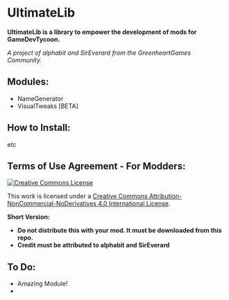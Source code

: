 UltimateLib
=============================
**UltimateLib is a library to empower the development of mods for GameDevTycoon.**

*A project of alphabit and SirEverard from the GreenheartGames Community.*


Modules:
--------------
- NameGenerator
- VisualTweaks [BETA]




How to Install:
--------------
etc


Terms of Use Agreement - For Modders:
--------------

<a rel="license" href="http://creativecommons.org/licenses/by-nc-nd/4.0/"><img alt="Creative Commons License" style="border-width:0" src="http://i.creativecommons.org/l/by-nc-nd/4.0/80x15.png" /></a><br />

This work is licensed under a <a rel="license" href="http://creativecommons.org/licenses/by-nc-nd/4.0/">Creative Commons Attribution-NonCommercial-NoDerivatives 4.0 International License</a>.

**Short Version:**
- **Do not distribute this with your mod. It must be downloaded from this repo.**
- **Credit must be attributed to alphabit and SirEverard**



To Do:
-------------

- Amazing Module!
-


